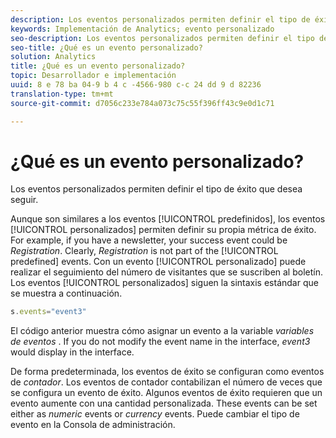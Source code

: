 ```yaml
---
description: Los eventos personalizados permiten definir el tipo de éxito que desea seguir.
keywords: Implementación de Analytics; evento personalizado
seo-description: Los eventos personalizados permiten definir el tipo de éxito que desea seguir.
seo-title: ¿Qué es un evento personalizado?
solution: Analytics
title: ¿Qué es un evento personalizado?
topic: Desarrollador e implementación
uuid: 8 e 78 ba 04-9 b 4 c -4566-980 c-c 24 dd 9 d 82236
translation-type: tm+mt
source-git-commit: d7056c233e784a073c75c55f396ff43c9e0d1c71

---
```



# ¿Qué es un evento personalizado?

Los eventos personalizados permiten definir el tipo de éxito que desea seguir.

Aunque son similares a los eventos [!UICONTROL predefinidos], los eventos [!UICONTROL personalizados] permiten definir su propia métrica de éxito. For example, if you have a newsletter, your success event could be _Registration_. Clearly, _Registration_ is not part of the [!UICONTROL predefined] events. Con un evento [!UICONTROL personalizado] puede realizar el seguimiento del número de visitantes que se suscriben al boletín. Los eventos [!UICONTROL personalizados] siguen la sintaxis estándar que se muestra a continuación.

```js
s.events="event3"
```

El código anterior muestra cómo asignar un evento a la variable _variables de eventos_ . If you do not modify the event name in the interface, _event3_ would display in the interface.

De forma predeterminada, los eventos de éxito se configuran como eventos de _contador_. Los eventos de contador contabilizan el número de veces que se configura un evento de éxito. Algunos eventos de éxito requieren que un evento aumente con una cantidad personalizada. These events can be set either as _numeric_ events or _currency_ events. Puede cambiar el tipo de evento en la Consola de administración.
